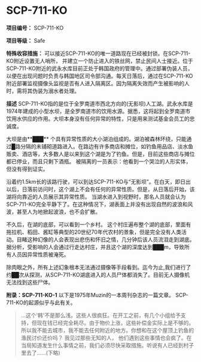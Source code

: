 # SCP-711-KO

**项目编号：** SCP-711-KO

**项目等级：**  Safe

**特殊收容措施：**  可以接近SCP-711-KO的唯一道路现在已经被封锁。在SCP-711-KO附近设置无人哨所， 并建立一个防止进入的铁丝网，禁止民间人士接近。位于SCP-711-KO附近的武永水库目前正处于韩国政府的管理中。通过部署伪装人员，以便在出现问题时负责与韩国地区司令部沟通。每天日落后，通过在SCP-711-KO附近部署监视摄像头监视是否有人进入隔离区。因为隔离失效而产生被影响的人时，需将其伪装为溺水者处理。

**描述**  SCP-711-KO指的是位于全罗南道市西北方向的(无影坝)人工湖。武永水库是1974年建成的小型水坝，是全罗南道市的饮用水源。据悉，这将起到全罗南道市饮用水供应的作用。大坝本身没有任何异常的特性，只是用来测试基金会员工的忠诚度。

大坝是由**███** 个具有异常性质的大小湖泊组成的。湖泊被森林环绕，只能通过█路分隔的未铺砌道路进入。在路边有许多商店和摊位，如钓鱼用品店、淡水鱼贩卖、酒店等，大多数人是以来到这个湖是为了钓鱼。但是，目前这些商店与摊位都已停业，而且只剩下酒瓶。 被隔离的一员表示：他看到一个哭泣的人形实体，但没有得到证实。

沿着约1.5km长的该路行驶，可以到达SCP-711-KO与“无影坝”。在白天，即日出以后，日落前访问时，这个湖上不会有任何的异常性质。但是，从日落后开始，该湖将向靠近的人员展示其异常性质。 当湖水进入到视野时，那名人员就会认为SCP-711-KO完全平静下了。在这种情况下，湖表面上并没有出现自然的波浪和风波，甚至人为地掀起波浪，也不会扩散。

不久后，在湖的底部，可以看到一个乡村。 这个村庄遍布整个湖的底部，里面有拖拉机、稻田、酱缸等典型的20世纪70年代农村的景象，但是完全没有人类活动。目睹这种幻像的人会表现出悲伤和怀旧之情，几分钟后该人员流泪走到湖底。 据分析，受影响的人会通过行走达村庄，并且这个湖的深度达到███m，导致所有人员因异常性质被淹死。

除肉眼之外，所有上述幻象根本无法通过摄像等手段看到。迄今为止,我们进行了约██次从探测，从SCP-711-KO湖底进入的人员尸体都消失了。目前无人摄像机无法找到这些尸体。

**附录：SCP-711-KO-1** 
以下是1975年Muzin的一本周刊杂志的一篇文章。 SCP-711-KO的起源似乎与此有关。


> …这个'韩'不是那么浅。这些人很疯狂。在开工之前，有几个小组给予支持，但现在钱已经完全耗尽。由于物价上涨，这些补偿金实际上是不够的。 所以我不能去城市，我不能去任何附近的地方。你想和在这个屋顶上钓鱼的渔民讨价还价吗？ 我见过那些无知的人， 他们遇到这些事情也会疯了。在当局知道发生什么事情之前，我们必须尽快采取措施。听说有人已经到村子里去了……(下略)
> 

